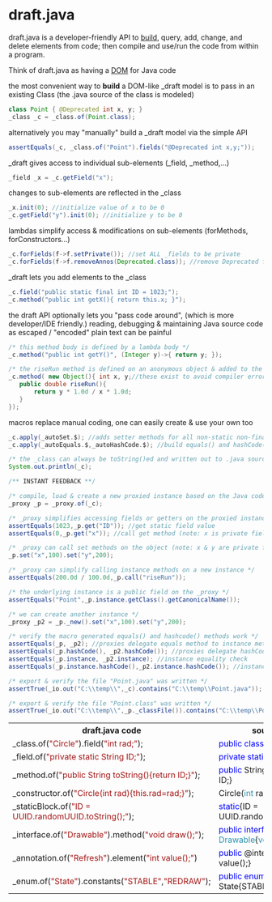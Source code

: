 # draft.java
<P>draft.java is a developer-friendly API to <A HREF="#build">build</A>, query, add, change, and delete elements from code; then compile and use/run the code from within a program. 
  
<P>Think of draft.java as having a <A HREF=https://www.w3.org/TR/DOM-Level-1/introduction.html">DOM</A> for Java
code</P>

<P><A name="build">the most convenient way to <B>build</B> a DOM-like _draft model is
  to pass in an existing Class (the .java source of the class is modeled)</A></P>

```java
class Point { @Deprecated int x, y; }
_class _c = _class.of(Point.class);
```

<P>alternatively you may "manually" build a _draft model via the simple API</P>

```java  
assertEquals(_c, _class.of("Point").fields("@Deprecated int x,y;"));
```

<A name="access">_draft gives access to individual sub-elements (_field, _method,...)</A>

```java
_field _x = _c.getField("x");
```  

<A name="change">changes to sub-elements are reflected in the _class</A>

```java  
_x.init(0); //initialize value of x to be 0
_c.getField("y").init(0); //initialize y to be 0
```

lambdas simplify access & modifications on sub-elements (forMethods, forConstructors...)

```java  
_c.forFields(f->f.setPrivate()); //set ALL _fields to be private
_c.forFields(f->f.removeAnnos(Deprecated.class)); //remove Deprecated from ALL fields
```
<A name="add">_draft lets you add elements to the _class</A>

```java  
_c.field("public static final int ID = 1023;");
_c.method("public int getX(){ return this.x; }");
```
the draft API optionally lets you "pass code around", (which is more developer/IDE friendly.)
reading, debugging & maintaining Java source code as escaped / "encoded" plain text can be painful

```java
/* this method body is defined by a lambda body */
_c.method("public int getY()", (Integer y)->{ return y; });

/* the riseRun method is defined on an anonymous object & added to the _class */
_c.method( new Object(){ int x, y;//these exist to avoid compiler errors
   public double riseRun(){
       return y * 1.0d / x * 1.0d;
   }
});
```

macros replace manual coding, one can easily create & use your own too 

```java
_c.apply(_autoSet.$); //adds setter methods for all non-static non-final fields (setX(), setY())
_c.apply(_autoEquals.$,_autoHashCode.$); //build equals() and hashCode() methods

/* the _class can always be toString()ed and written out to .java source code */
System.out.println(_c);

/** INSTANT FEEDBACK **/

/* compile, load & create a new proxied instance based on the Java code at runtime */
_proxy _p = _proxy.of(_c);

/* _proxy simplifies accessing fields or getters on the proxied instance */
assertEquals(1023,_p.get("ID")); //get static field value
assertEquals(0,_p.get("x")); //call get method (note: x is private field)

/* _proxy can call set methods on the object (note: x & y are private fields) */
_p.set("x",100).set("y",200);

/* _proxy can simplify calling instance methods on a new instance */
assertEquals(200.0d / 100.0d,_p.call("riseRun"));

/* the underlying instance is a public field on the _proxy */
assertEquals("Point",_p.instance.getClass().getCanonicalName());

/* we can create another instance */
_proxy _p2 = _p._new().set("x",100).set("y",200);

/* verify the macro generated equals() and hashcode() methods work */
assertEquals(_p, _p2); //proxies delegate equals method to instance method
assertEquals(_p.hashCode(), _p2.hashCode()); //proxies delegate hashCode method to instance method
assertEquals(_p.instance, _p2.instance); //instance equality check
assertEquals(_p.instance.hashCode(),_p2.instance.hashCode()); //instance hashcode call

/* export & verify the file "Point.java" was written */
assertTrue(_io.out("C:\\temp\\",_c).contains("C:\\temp\\Point.java"));

/* export & verify the file "Point.class" was written */
assertTrue(_io.out("C:\\temp\\",_p._classFile()).contains("C:\\temp\\Point.class"));
```


<TABLE>
<TR><TH>draft.java code</TH><TH>source code</TH></TR>
<TR><TD>_class.of(<span style="color: #a31515">&quot;Circle&quot;</span>).field(<span style="color: #a31515">&quot;int rad;&quot;</span>);
</TD><TD><span style="color: #0000ff">public</span> <span style="color: #0000ff">class</span> <span style="color: #2b91af">Circle</span>{<span style="color: #2b91af">int</span> rad;}
</TD></TR>     
<TR><TD>_field.of(<span style="color: #a31515">&quot;private static String ID;&quot;</span>);</TD><TD><span style="color: #0000ff">private</span> <span style="color: #0000ff">static</span> String ID;</TD></TR> 
<TR><TD>_method.of(<span style="color: #a31515">&quot;public String toString(){return ID;}&quot;</span>);</TD><TD><span style="color: #0000ff">public</span> String toString(){<span style="color: #0000ff">return</span> ID;}</TD></TR>
<TR><TD>_constructor.of(<span style="color: #a31515">&quot;Circle(int rad){this.rad=rad;}&quot;</span>);</TD><TD>Circle(<span style="color: #2b91af">int</span> rad){<span style="color: #0000ff">this</span>.rad=rad;}</TD></TR>                            
<TR><TD>_staticBlock.of(<span style="color: #a31515">&quot;ID = UUID.randomUUID.toString();&quot;</span>);</TD>
<TD><span style="color: #0000ff">static</span>{ID = UUID.randomUUID.toString();}</TD></TR>
<TR><TD>_interface.of(<span style="color: #a31515">&quot;Drawable&quot;</span>).method(<span style="color: #a31515">&quot;void draw();&quot;</span>);</TD><TD><span style="color: #0000ff">public</span> <span style="color: #0000ff">interface</span> <span style="color: #2b91af">Drawable</span>{<span style="color: #2b91af">void</span> draw();}
</TD></TR>           
<TR><TD>_annotation.of(<span style="color: #a31515">&quot;Refresh&quot;</span>).element(<span style="color: #a31515">&quot;int value();&quot;</span>)</TD><TD><span style="color: #0000ff">public</span> @interface Refresh{<span style="color: #2b91af">int</span> value();}</TD></TR>
<TR><TD>_enum.of(<span style="color: #a31515">&quot;State&quot;</span>).constants(<span style="color: #a31515">&quot;STABLE&quot;</span>,<span style="color: #a31515">&quot;REDRAW&quot;</span>);</TD><TD><span style="color: #0000ff">public</span> <span style="color: #0000ff">enum</span> State{STABLE,REDRAW;}</TD></TR>
</TABLE>
